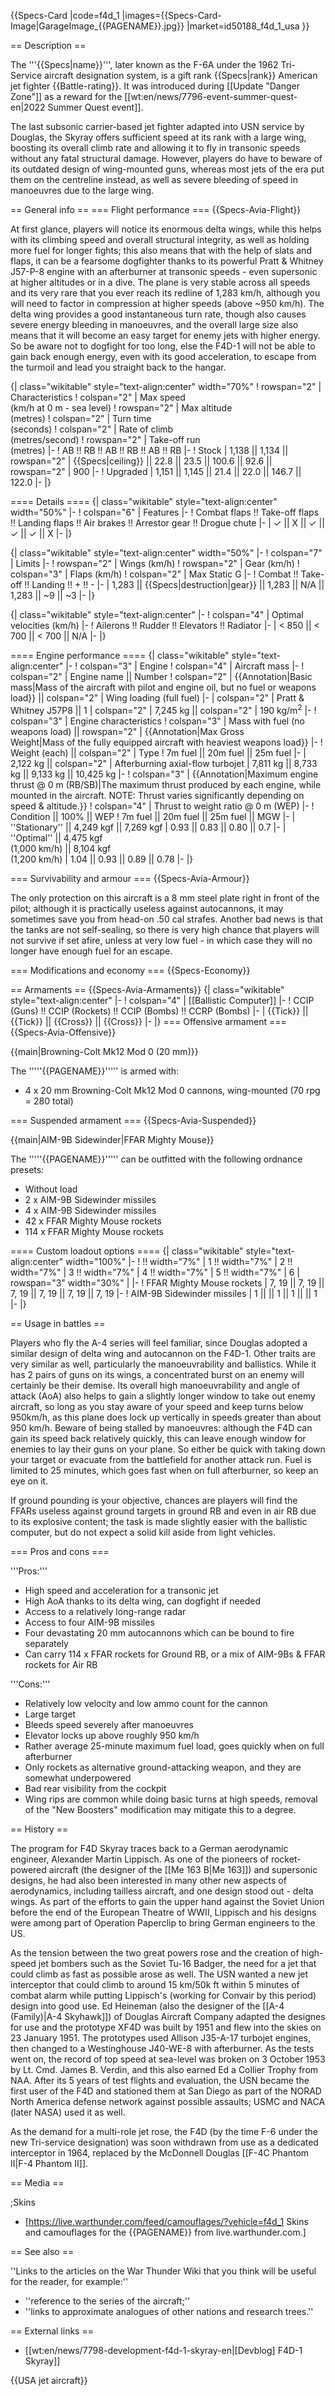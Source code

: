 {{Specs-Card
|code=f4d_1
|images={{Specs-Card-Image|GarageImage_{{PAGENAME}}.jpg}}
|market=id50188_f4d_1_usa
}}

== Description ==

<!-- ''In the description, the first part should be about the history of and the creation and combat usage of the aircraft, as well as its key features. In the second part, tell the reader about the aircraft in the game. Insert a screenshot of the vehicle, so that if the novice player does not remember the vehicle by name, he will immediately understand what kind of vehicle the article is talking about.'' -->

The '''{{Specs|name}}''', later known as the F-6A under the 1962 Tri-Service aircraft designation system, is a gift rank {{Specs|rank}} American jet fighter {{Battle-rating}}. It was introduced during [[Update "Danger Zone"]] as a reward for the [[wt:en/news/7796-event-summer-quest-en|2022 Summer Quest event]].

The last subsonic carrier-based jet fighter adapted into USN service by Douglas, the Skyray offers sufficient speed at its rank with a large wing, boosting its overall climb rate and allowing it to fly in transonic speeds without any fatal structural damage. However, players do have to beware of its outdated design of wing-mounted guns, whereas most jets of the era put them on the centreline instead, as well as severe bleeding of speed in manoeuvres due to the large wing.

== General info ==
=== Flight performance ===
{{Specs-Avia-Flight}}

<!-- ''Describe how the aircraft behaves in the air. Speed, manoeuvrability, acceleration and allowable loads - these are the most important characteristics of the vehicle.'' -->

At first glance, players will notice its enormous delta wings, while this helps with its climbing speed and overall structural integrity, as well as holding more fuel for longer fights; this also means that with the help of slats and flaps, it can be a fearsome dogfighter thanks to its powerful Pratt & Whitney J57-P-8 engine with an afterburner at transonic speeds - even supersonic at higher altitudes or in a dive. The plane is very stable across all speeds and its very rare that you ever reach its redline of 1,283 km/h, although you will need to factor in compression at higher speeds (above ~950 km/h). The delta wing provides a good instantaneous turn rate, though also causes severe energy bleeding in manoeuvres, and the overall large size also means that it will become an easy target for enemy jets with higher energy. So be aware not to dogfight for too long, else the F4D-1 will not be able to gain back enough energy, even with its good acceleration, to escape from the turmoil and lead you straight back to the hangar.

{| class="wikitable" style="text-align:center" width="70%"
! rowspan="2" | Characteristics
! colspan="2" | Max speed<br>(km/h at 0 m - sea level)
! rowspan="2" | Max altitude<br>(metres)
! colspan="2" | Turn time<br>(seconds)
! colspan="2" | Rate of climb<br>(metres/second)
! rowspan="2" | Take-off run<br>(metres)
|-
! AB !! RB !! AB !! RB !! AB !! RB
|-
! Stock
| 1,138 || 1,134 || rowspan="2" | {{Specs|ceiling}} || 22.8 || 23.5 || 100.6 || 92.6 || rowspan="2" | 900
|-
! Upgraded
| 1,151 || 1,145 || 21.4 || 22.0 || 146.7 || 122.0
|-
|}

==== Details ====
{| class="wikitable" style="text-align:center" width="50%"
|-
! colspan="6" | Features
|-
! Combat flaps !! Take-off flaps !! Landing flaps !! Air brakes !! Arrestor gear !! Drogue chute
|-
| ✓ || X || ✓ || ✓ || ✓ || X <!-- ✓ -->
|-
|}

{| class="wikitable" style="text-align:center" width="50%"
|-
! colspan="7" | Limits
|-
! rowspan="2" | Wings (km/h)
! rowspan="2" | Gear (km/h)
! colspan="3" | Flaps (km/h)
! colspan="2" | Max Static G
|-
! Combat !! Take-off !! Landing !! + !! -
|-
| 1,283 <!-- {{Specs|destruction|body}} --> || {{Specs|destruction|gear}} || 1,283 || N/A || 1,283 || ~9 || ~3
|-
|}

{| class="wikitable" style="text-align:center"
|-
! colspan="4" | Optimal velocities (km/h)
|-
! Ailerons !! Rudder !! Elevators !! Radiator
|-
| < 850 || < 700 || < 700 || N/A
|-
|}

==== Engine performance ====
{| class="wikitable" style="text-align:center"
|-
! colspan="3" | Engine
! colspan="4" | Aircraft mass
|-
! colspan="2" | Engine name || Number
! colspan="2" | {{Annotation|Basic mass|Mass of the aircraft with pilot and engine oil, but no fuel or weapons load}} || colspan="2" | Wing loading (full fuel)
|-
| colspan="2" | Pratt & Whitney J57P8 || 1
| colspan="2" | 7,245 kg || colspan="2" | 190 kg/m<sup>2</sup>
|-
! colspan="3" | Engine characteristics
! colspan="3" | Mass with fuel (no weapons load) || rowspan="2" | {{Annotation|Max Gross<br>Weight|Mass of the fully equipped aircraft with heaviest weapons load}}
|-
! Weight (each) || colspan="2" | Type
! 7m fuel || 20m fuel || 25m fuel
|-
| 2,122 kg || colspan="2" | Afterburning axial-flow turbojet
| 7,811 kg || 8,733 kg || 9,133 kg || 10,425 kg
|-
! colspan="3" | {{Annotation|Maximum engine thrust @ 0 m (RB/SB)|The maximum thrust produced by each engine, while mounted in the aircraft. NOTE: Thrust varies significantly depending on speed & altitude.}}
! colspan="4" | Thrust to weight ratio @ 0 m (WEP)
|-
! Condition || 100% || WEP
! 7m fuel || 20m fuel || 25m fuel || MGW
|-
| ''Stationary'' || 4,249 kgf || 7,269 kgf
| 0.93 || 0.83 || 0.80 || 0.7
|-
| ''Optimal'' || 4,475 kgf<br>(1,000 km/h) || 8,104 kgf<br>(1,200 km/h)
| 1.04 || 0.93 || 0.89 || 0.78
|-
|}

=== Survivability and armour ===
{{Specs-Avia-Armour}}

<!-- ''Examine the survivability of the aircraft. Note how vulnerable the structure is and how secure the pilot is, whether the fuel tanks are armoured, etc. Describe the armour, if there is any, and also mention the vulnerability of other critical aircraft systems.'' -->

The only protection on this aircraft is a 8 mm steel plate right in front of the pilot; although it is practically useless against autocannons, it may sometimes save you from head-on .50 cal strafes. Another bad news is that the tanks are not self-sealing, so there is very high chance that players will not survive if set afire, unless at very low fuel - in which case they will no longer have enough fuel for an escape.

=== Modifications and economy ===
{{Specs-Economy}}

== Armaments ==
{{Specs-Avia-Armaments}}
{| class="wikitable" style="text-align:center"
|-
! colspan="4" | [[Ballistic Computer]]
|-
! CCIP (Guns) !! CCIP (Rockets) !! CCIP (Bombs) !! CCRP (Bombs)
|-
| {{Tick}} || {{Tick}} || {{Cross}} || {{Cross}}
|-
|}
=== Offensive armament ===
{{Specs-Avia-Offensive}}

<!-- ''Describe the offensive armament of the aircraft, if any. Describe how effective the cannons and machine guns are in a battle, and also what belts or drums are better to use. If there is no offensive weaponry, delete this subsection.'' -->

{{main|Browning-Colt Mk12 Mod 0 (20 mm)}}

The '''''{{PAGENAME}}''''' is armed with:

- 4 x 20 mm Browning-Colt Mk12 Mod 0 cannons, wing-mounted (70 rpg = 280 total)

=== Suspended armament ===
{{Specs-Avia-Suspended}}

<!-- ''Describe the aircraft's suspended armament: additional cannons under the wings, bombs, rockets and torpedoes. This section is especially important for bombers and attackers. If there is no suspended weaponry remove this subsection.'' -->

{{main|AIM-9B Sidewinder|FFAR Mighty Mouse}}

The '''''{{PAGENAME}}''''' can be outfitted with the following ordnance presets:

- Without load
- 2 x AIM-9B Sidewinder missiles
- 4 x AIM-9B Sidewinder missiles
- 42 x FFAR Mighty Mouse rockets
- 114 x FFAR Mighty Mouse rockets

==== Custom loadout options ====
{| class="wikitable" style="text-align:center" width="100%"
|-
! !! width="7%" | 1 !! width="7%" | 2 !! width="7%" | 3 !! width="7%" | 4 !! width="7%" | 5 !! width="7%" | 6
| rowspan="3" width="30%" | <!-- <div class="ttx-image">[[File:Hardpoints_{{PAGENAME}}.png]]</div> -->
|-
! FFAR Mighty Mouse rockets
| 7, 19 || 7, 19 || 7, 19 || 7, 19 || 7, 19 || 7, 19
|-
! AIM-9B Sidewinder missiles
| 1 || || 1 || 1 || || 1
|-
|}

== Usage in battles ==

<!-- ''Describe the tactics of playing in the aircraft, the features of using aircraft in a team and advice on tactics. Refrain from creating a "guide" - do not impose a single point of view, but instead, give the reader food for thought. Examine the most dangerous enemies and give recommendations on fighting them. If necessary, note the specifics of the game in different modes (AB, RB, SB).'' -->

Players who fly the A-4 series will feel familiar, since Douglas adopted a similar design of delta wing and autocannon on the F4D-1. Other traits are very similar as well, particularly the manoeuvrability and ballistics. While it has 2 pairs of guns on its wings, a concentrated burst on an enemy will certainly be their demise. Its overall high manoeuvrability and angle of attack (AoA) also helps to gain a slightly longer window to take out enemy aircraft, so long as you stay aware of your speed and keep turns below 950km/h, as this plane does lock up vertically in speeds greater than about 950 km/h. Beware of being stalled by manoeuvres: although the F4D can gain its speed back relatively quickly, this can leave enough window for enemies to lay their guns on your plane. So either be quick with taking down your target or evacuate from the battlefield for another attack run. Fuel is limited to 25 minutes, which goes fast when on full afterburner, so keep an eye on it.

If ground pounding is your objective, chances are players will find the FFARs useless against ground targets in ground RB and even in air RB due to its explosive content; the task is made slightly easier with the ballistic computer, but do not expect a solid kill aside from light vehicles.

=== Pros and cons ===

<!-- ''Summarise and briefly evaluate the vehicle in terms of its characteristics and combat effectiveness. Mark its pros and cons in the bulleted list. Try not to use more than 6 points for each of the characteristics. Avoid using categorical definitions such as "bad", "good" and the like - use substitutions with softer forms such as "inadequate" and "effective".'' -->

'''Pros:'''

- High speed and acceleration for a transonic jet
- High AoA thanks to its delta wing, can dogfight if needed
- Access to a relatively long-range radar
- Access to four AIM-9B missiles
- Four devastating 20 mm autocannons which can be bound to fire separately
- Can carry 114 x FFAR rockets for Ground RB, or a mix of AIM-9Bs & FFAR rockets for Air RB

'''Cons:'''

- Relatively low velocity and low ammo count for the cannon
- Large target
- Bleeds speed severely after manoeuvres
- Elevator locks up above roughly 950 km/h
- Rather average 25-minute maximum fuel load, goes quickly when on full afterburner
- Only rockets as alternative ground-attacking weapon, and they are somewhat underpowered
- Bad rear visibility from the cockpit
- Wing rips are common while doing basic turns at high speeds, removal of the "New Boosters" modification may mitigate this to a degree.

== History ==

<!-- ''Describe the history of the creation and combat usage of the aircraft in more detail than in the introduction. If the historical reference turns out to be too long, take it to a separate article, taking a link to the article about the vehicle and adding a block "/History" (example: <nowiki>https://wiki.warthunder.com/(Vehicle-name)/History</nowiki>) and add a link to it here using the <code>main</code> template. Be sure to reference text and sources by using <code><nowiki><ref></ref></nowiki></code>, as well as adding them at the end of the article with <code><nowiki><references /></nowiki></code>. This section may also include the vehicle's dev blog entry (if applicable) and the in-game encyclopedia description (under <code><nowiki>=== In-game description ===</nowiki></code>, also if applicable).'' -->

The program for F4D Skyray traces back to a German aerodynamic engineer, Alexander Martin Lippisch. As one of the pioneers of rocket-powered aircraft (the designer of the [[Me 163 B|Me 163]]) and supersonic designs, he had also been interested in many other new aspects of aerodynamics, including tailless aircraft, and one design stood out - delta wings. As part of the efforts to gain the upper hand against the Soviet Union before the end of the European Theatre of WWII, Lippisch and his designs were among part of Operation Paperclip to bring German engineers to the US.

As the tension between the two great powers rose and the creation of high-speed jet bombers such as the Soviet Tu-16 Badger, the need for a jet that could climb as fast as possible arose as well. The USN wanted a new jet interceptor that could climb to around 15 km/50k ft within 5 minutes of combat alarm while putting Lippisch's (working for Convair by this period) design into good use. Ed Heineman (also the designer of the [[A-4 (Family)|A-4 Skyhawk]]) of Douglas Aircraft Company adapted the designes for use and the prototype XF4D was built by 1951 and flew into the skies on 23 January 1951. The prototypes used Allison J35-A-17 turbojet engines, then changed to a Westinghouse J40-WE-8 with afterburner. As the tests went on, the record of top speed at sea-level was broken on 3 October 1953 by Lt. Cmd. James B. Verdin, and this also earned Ed a Collier Trophy from NAA. After its 5 years of test flights and evaluation, the USN became the first user of the F4D and stationed them at San Diego as part of the NORAD North America defense network against possible assaults; USMC and NACA (later NASA) used it as well.

As the demand for a multi-role jet rose, the F4D (by the time F-6 under the new Tri-service designation) was soon withdrawn from use as a dedicated interceptor in 1964, replaced by the McDonnell Douglas [[F-4C Phantom II|F-4 Phantom II]].

== Media ==

<!-- ''Excellent additions to the article would be video guides, screenshots from the game, and photos.'' -->

;Skins

- [https://live.warthunder.com/feed/camouflages/?vehicle=f4d_1 Skins and camouflages for the {{PAGENAME}} from live.warthunder.com.]

== See also ==

<!-- ''Links to the articles on the War Thunder Wiki that you think will be useful for the reader, for example:''
* ''reference to the series of the aircraft;''
* ''links to approximate analogues of other nations and research trees.'' -->

''Links to the articles on the War Thunder Wiki that you think will be useful for the reader, for example:''

- ''reference to the series of the aircraft;''
- ''links to approximate analogues of other nations and research trees.''

== External links ==

<!-- ''Paste links to sources and external resources, such as:''
* ''topic on the official game forum;''
* ''other literature.'' -->

- [[wt:en/news/7798-development-f4d-1-skyray-en|[Devblog] F4D-1 Skyray]]

{{USA jet aircraft}}
